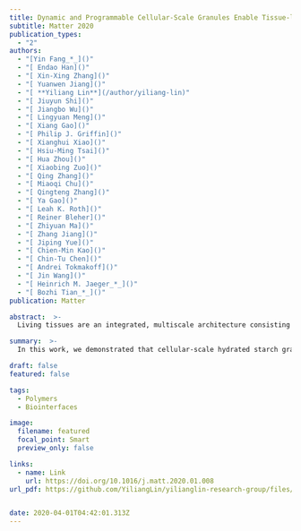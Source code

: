 ```yaml
---
title: Dynamic and Programmable Cellular-Scale Granules Enable Tissue-like Materials
subtitle: Matter 2020
publication_types:
  - "2"
authors:
  - "[Yin Fang_*_]()"
  - "[ Endao Han]()"
  - "[ Xin-Xing Zhang]()"
  - "[ Yuanwen Jiang]()"
  - "[ **Yiliang Lin**](/author/yiliang-lin)"
  - "[ Jiuyun Shi]()"
  - "[ Jiangbo Wu]()"
  - "[ Lingyuan Meng]()"
  - "[ Xiang Gao]()"
  - "[ Philip J. Griffin]()"
  - "[ Xianghui Xiao]()"
  - "[ Hsiu-Ming Tsai]()"
  - "[ Hua Zhou]()"
  - "[ Xiaobing Zuo]()"
  - "[ Qing Zhang]()"
  - "[ Miaoqi Chu]()"
  - "[ Qingteng Zhang]()"
  - "[ Ya Gao]()"
  - "[ Leah K. Roth]()"
  - "[ Reiner Bleher]()"
  - "[ Zhiyuan Ma]()"
  - "[ Zhang Jiang]()"
  - "[ Jiping Yue]()"
  - "[ Chien-Min Kao]()"
  - "[ Chin-Tu Chen]()"
  - "[ Andrei Tokmakoff]()"
  - "[ Jin Wang]()"
  - "[ Heinrich M. Jaeger_*_]()"
  - "[ Bozhi Tian_*_]()"
publication: Matter

abstract:  >-
  Living tissues are an integrated, multiscale architecture consisting of dense cellular ensembles and extracellular matrices (ECMs). The cells and ECMs cooperate to enable specialized mechanical properties and dynamic responsiveness. However, the mechanical properties of living tissues are difficult to replicate. A particular challenge is identification of a cell-like synthetic component, which is tightly integrated with its matrix and also responsive to external stimuli. Here, we demonstrate that cellular-scale hydrated starch granules, an underexplored component in materials science, can turn conventional hydrogels into tissue-like materials when composites are formed. By using several synchrotron-based X-ray techniques, we reveal the mechanically induced organization and training dynamics of the starch granules in the hydrogel matrix. These dynamic behaviors enable multiple tissue-like properties such as programmability, anisotropy, strain-stiffening, mechanochemistry, and self-healability.

summary:  >-
  In this work, we demonstrated that cellular-scale hydrated starch granules, an underexplored component in materials science, could turn conventional hydrogels into tissue-like materials when composites were formed.

draft: false
featured: false

tags:
  - Polymers
  - Biointerfaces

image:
  filename: featured
  focal_point: Smart
  preview_only: false

links:
  - name: Link
    url: https://doi.org/10.1016/j.matt.2020.01.008
url_pdf: https://github.com/YiliangLin/yilianglin-research-group/files/9957679/Fang.et.al.-.2020.-.Dynamic.and.Programmable.Cellular-Scale.Granules.E.pdf


date: 2020-04-01T04:42:01.313Z
---
```


